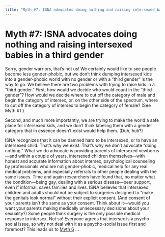 ```yaml
---
title: "Myth #7: ISNA advocates doing nothing and raising intersexed babies in a third gender"
---
```


# Myth #7: ISNA advocates doing nothing and raising intersexed babies in a third gender

<p>Sorry, gender warriors, that&#8217;s not us! We certainly would like to see people become less gender-phobic, but we don&#8217;t think dumping intersexed kids into a gender-phobic world with no gender or with a &#8220;third gender&#8221; is the way to go. We believe there are two problems with trying to raise kids in a &#8220;third gender.&#8221; First, how would we decide who would count in the &#8220;third gender&#8221;? How would we decide where to cut off the category of male and begin the category of intersex, or, on the other side of the spectrum, where to cut off the category of intersex to begin the category of female? (See Myth #1.)  </p>

<p>Second, and much more importantly, we are trying to make the world a safe place for intersexed kids, and we don&#8217;t think labeling them with a gender category that in essence doesn&#8217;t exist would help them. (Duh, huh?)  </p>

<p><span class="caps">ISNA</span> recognizes that it can be damned hard to be intersexed, or to have an intersexed child. That&#8217;s why we exist. That&#8217;s why we don&#8217;t advocate &#8220;doing nothing.&#8221; What we do advocate is providing parents of intersexed newborns&#8212;and within a couple of years, intersexed children themselves&#8212;with honest and accurate information about intersex, psychological counseling by professionals who are not gender-phobic, medical help for any real medical problems, and especially referrals to other people dealing with the same issues. Time and again researchers have found that, no matter what the condition&#8212;being gay, dealing with a serious disease&#8212;peer support, even if informal, saves families and lives. <span class="caps">ISNA</span> believes that intersexed children and adults should not be subject to surgeries designed to &#8220;make the genitals look normal&#8221; without their explicit consent. (And consent of your parents isn&#8217;t the same as your consent. Think about it&#8212;would you want your parents making medically unnecessary decisions about your sexuality?) Some people think surgery is the only possible medical response to intersex. Not so! Everyone agrees that intersex is a psycho-social issue, so why not deal with it as a psycho-social issue first and foremost? This leads us to <a href="/faq/ten_myths/impossible">Myth 6</a> &#8230;</p>